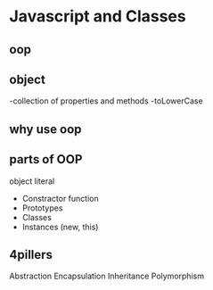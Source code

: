 # Javascript and Classes

## oop

## object
-collection of properties and methods
-toLowerCase

## why use oop

## parts of OOP
object literal

- Constractor function
- Prototypes
- Classes
- Instances (new, this)


## 4pillers
Abstraction
Encapsulation
Inheritance
Polymorphism